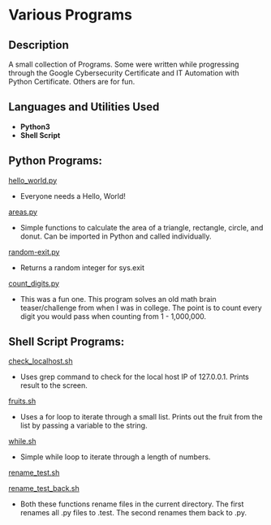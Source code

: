 <h1>Various Programs</h1>

<h2>Description</h2>
A small collection of Programs.  Some were written while progressing through the Google Cybersecurity Certificate and IT Automation with Python Certificate.  Others are for fun.
<br />


<h2>Languages and Utilities Used</h2>

- <b>Python3</b>
- <b>Shell Script</b>
<!--
- <b>Java</b>
-->
<h2>Python Programs:</h2>

[hello_world.py](https://github.com/mattycjr/programs/blob/main/hello_world.py)
- Everyone needs a Hello, World!

[areas.py](https://github.com/mattycjr/programs/blob/main/areas.py)
- Simple functions to calculate the area of a triangle, rectangle, circle, and donut.  Can be imported in Python and called individually.

[random-exit.py](https://github.com/mattycjr/programs/blob/main/random-exit.py)
- Returns a random integer for sys.exit

[count_digits.py](https://github.com/mattycjr/programs/blob/main/count_digits.py)
- This was a fun one.  This program solves an old math brain teaser/challenge from when I was in college.  The point is to count every digit you would pass when counting from 1 - 1,000,000.

<h2>Shell Script Programs:</h2>

[check_localhost.sh](https://github.com/mattycjr/programs/blob/main/check_localhost.sh)
- Uses grep command to check for the local host IP of 127.0.0.1.  Prints result to the screen.

[fruits.sh](https://github.com/mattycjr/programs/blob/main/fruits.sh)
- Uses a for loop to iterate through a small list.  Prints out the fruit from the list by passing a variable to the string.

[while.sh](https://github.com/mattycjr/programs/blob/main/while.sh)
- Simple while loop to iterate through a length of numbers.


[rename_test.sh](https://github.com/mattycjr/programs/blob/main/rename_test.sh)

[rename_test_back.sh](https://github.com/mattycjr/programs/blob/main/rename_test_back.sh)
- Both these functions rename files in the current directory.  The first renames all .py files to .test.  The second renames them back to .py.


<!--
<h2>Java Programs:</h2>

[hello_world.py](https://github.com/mattycjr/programs/blob/main/hello_world.py)
- Everyone needs a Hello, World!

-->
